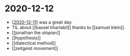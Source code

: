 # 2020-12-12

- [[2020-12-11]] was a great day.
- TIL about [[bassel khartabil]] thanks to [[samuel klein]].
- [[jonathan the utopian]]
- [[hypothesis]]
- [[dialectical method]]
- [[zeitgeist movement]]

[//begin]: # "Autogenerated link references for markdown compatibility"
[2020-12-11]: 2020-12-11 "2020-12-11"
[bassel-khartabil]: ../bassel-khartabil "Bassel Khartabil"
[samuel-klein]: ../samuel-klein "Samuel Klein"
[//end]: # "Autogenerated link references"